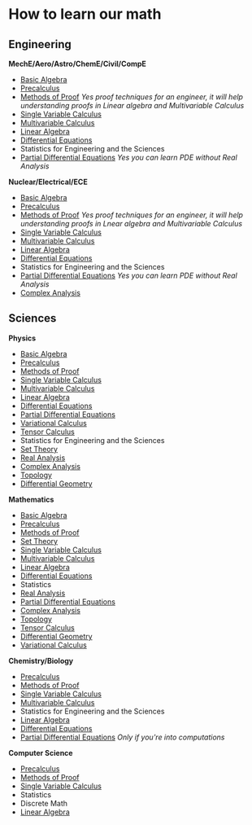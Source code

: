 # How to learn our math

## Engineering

**MechE/Aero/Astro/ChemE/Civil/CompE**

- [Basic Algebra](https://www.reddit.com/r/bibliographies/comments/ajm8wi/basic_algebra/)
- [Precalculus](https://www.reddit.com/r/bibliographies/comments/ajm97d/precalculus/)
- [Methods of Proof](https://www.reddit.com/r/bibliographies/comments/ajq34w/proof_techniques/) *Yes proof techniques for an engineer, it will help understanding proofs in Linear algebra and Multivariable Calculus*
- [Single Variable Calculus](https://www.reddit.com/r/bibliographies/comments/ajm86t/singlevariable_calculus/)
- [Multivariable Calculus](https://www.reddit.com/r/bibliographies/comments/ak9let/multivariable_calculus/)
- [Linear Algebra](https://old.reddit.com/r/bibliographies/comments/akgoky/linear_algebra/)
- [Differential Equations](https://old.reddit.com/r/bibliographies/comments/akgt8r/differential_equations/)
- Statistics for Engineering and the Sciences
- [Partial Differential Equations](https://old.reddit.com/r/bibliographies/comments/akgtbv/partial_differential_equations/) *Yes you can learn PDE without Real Analysis*


**Nuclear/Electrical/ECE**

- [Basic Algebra](https://www.reddit.com/r/bibliographies/comments/ajm8wi/basic_algebra/)
- [Precalculus](https://www.reddit.com/r/bibliographies/comments/ajm97d/precalculus/)
- [Methods of Proof](https://www.reddit.com/r/bibliographies/comments/ajq34w/proof_techniques/) *Yes proof techniques for an engineer, it will help understanding proofs in Lnear algebra and Multivariable Calculus*
- [Single Variable Calculus](https://www.reddit.com/r/bibliographies/comments/ajm86t/singlevariable_calculus/)
- [Multivariable Calculus](https://www.reddit.com/r/bibliographies/comments/ak9let/multivariable_calculus/)
- [Linear Algebra](https://old.reddit.com/r/bibliographies/comments/akgoky/linear_algebra/)
- [Differential Equations](https://old.reddit.com/r/bibliographies/comments/akgt8r/differential_equations/)
- Statistics for Engineering and the Sciences
- [Partial Differential Equations](https://old.reddit.com/r/bibliographies/comments/akgtbv/partial_differential_equations/) *Yes you can learn PDE without Real Analysis*
- [Complex Analysis](https://old.reddit.com/r/bibliographies/comments/axuhxy/complex_analysis/)



## Sciences

**Physics**

- [Basic Algebra](https://www.reddit.com/r/bibliographies/comments/ajm8wi/basic_algebra/)
- [Precalculus](https://www.reddit.com/r/bibliographies/comments/ajm97d/precalculus/)
- [Methods of Proof](https://www.reddit.com/r/bibliographies/comments/ajq34w/proof_techniques/)
- [Single Variable Calculus](https://www.reddit.com/r/bibliographies/comments/ajm86t/singlevariable_calculus/)
- [Multivariable Calculus](https://www.reddit.com/r/bibliographies/comments/ak9let/multivariable_calculus/)
- [Linear Algebra](https://old.reddit.com/r/bibliographies/comments/akgoky/linear_algebra/)
- [Differential Equations](https://old.reddit.com/r/bibliographies/comments/akgt8r/differential_equations/)
- [Partial Differential Equations](https://old.reddit.com/r/bibliographies/comments/akgtbv/partial_differential_equations/)
- [Variational Calculus](https://old.reddit.com/r/bibliographies/comments/akgu7e/variational_calculus/)
- [Tensor Calculus](https://old.reddit.com/r/bibliographies/comments/e3csw3/tensor_calculus/)
- Statistics for Engineering and the Sciences
- [Set Theory](https://old.reddit.com/r/bibliographies/comments/aljhaw/set_theory/)
- [Real Analysis](https://old.reddit.com/r/bibliographies/comments/axuhu3/real_analysis/)
- [Complex Analysis](https://old.reddit.com/r/bibliographies/comments/axuhxy/complex_analysis/)
- [Topology](https://old.reddit.com/r/bibliographies/comments/akguwi/topology/)
- [Differential Geometry](https://old.reddit.com/r/bibliographies/comments/akguun/differential_geometry/)

**Mathematics**

- [Basic Algebra](https://www.reddit.com/r/bibliographies/comments/ajm8wi/basic_algebra/)
- [Precalculus](https://www.reddit.com/r/bibliographies/comments/ajm97d/precalculus/)
- [Methods of Proof](https://www.reddit.com/r/bibliographies/comments/ajq34w/proof_techniques/)
- [Set Theory](https://old.reddit.com/r/bibliographies/comments/aljhaw/set_theory/)
- [Single Variable Calculus](https://www.reddit.com/r/bibliographies/comments/ajm86t/singlevariable_calculus/)
- [Multivariable Calculus](https://www.reddit.com/r/bibliographies/comments/ak9let/multivariable_calculus/)
- [Linear Algebra](https://old.reddit.com/r/bibliographies/comments/akgoky/linear_algebra/)
- [Differential Equations](https://old.reddit.com/r/bibliographies/comments/akgt8r/differential_equations/)
- Statistics
- [Real Analysis](https://old.reddit.com/r/bibliographies/comments/axuhu3/real_analysis/)
- [Partial Differential Equations](https://old.reddit.com/r/bibliographies/comments/akgtbv/partial_differential_equations/)
- [Complex Analysis](https://old.reddit.com/r/bibliographies/comments/axuhxy/complex_analysis/)
- [Topology](https://old.reddit.com/r/bibliographies/comments/akguwi/topology/)
- [Tensor Calculus](https://old.reddit.com/r/bibliographies/comments/e3csw3/tensor_calculus/)
- [Differential Geometry](https://old.reddit.com/r/bibliographies/comments/akguun/differential_geometry/)
- [Variational Calculus](https://old.reddit.com/r/bibliographies/comments/akgu7e/variational_calculus/)

**Chemistry/Biology**

- [Precalculus](https://www.reddit.com/r/bibliographies/comments/ajm97d/precalculus/)
- [Methods of Proof](https://www.reddit.com/r/bibliographies/comments/ajq34w/proof_techniques/)
- [Single Variable Calculus](https://www.reddit.com/r/bibliographies/comments/ajm86t/singlevariable_calculus/)
- [Multivariable Calculus](https://www.reddit.com/r/bibliographies/comments/ak9let/multivariable_calculus/)
- Statistics for Engineering and the Sciences
- [Linear Algebra](https://old.reddit.com/r/bibliographies/comments/akgoky/linear_algebra/)
- [Differential Equations](https://old.reddit.com/r/bibliographies/comments/akgt8r/differential_equations/)
- [Partial Differential Equations](https://old.reddit.com/r/bibliographies/comments/akgtbv/partial_differential_equations/) *Only if you're into computations*

**Computer Science**

- [Precalculus](https://www.reddit.com/r/bibliographies/comments/ajm97d/precalculus/)
- [Methods of Proof](https://www.reddit.com/r/bibliographies/comments/ajq34w/proof_techniques/)
- [Single Variable Calculus](https://www.reddit.com/r/bibliographies/comments/ajm86t/singlevariable_calculus/)
- Statistics
- Discrete Math
- [Linear Algebra](https://old.reddit.com/r/bibliographies/comments/akgoky/linear_algebra/)
